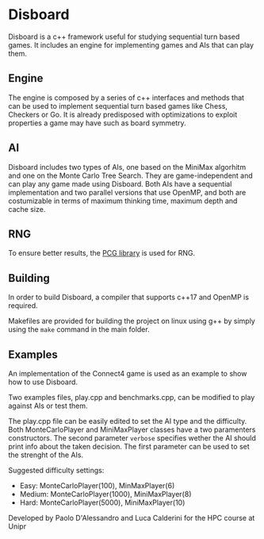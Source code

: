 # Disboard

Disboard is a c++ framework useful for studying sequential turn based games.
It includes an engine for implementing games and AIs that can play them.

## Engine
The engine is composed by a series of c++ interfaces and methods that can be used to implement sequential turn based games like Chess, Checkers or Go.
It is already predisposed with optimizations to exploit properties a game may have such as board symmetry.

## AI

Disboard includes two types of AIs, one based on the MiniMax algorhitm and one on the Monte Carlo Tree Search. They are game-independent and can play any game made using Disboard.
Both AIs have a sequential implementation and two parallel versions that use OpenMP, and both are costumizable in terms of maximum thinking time, maximum depth and cache size.

## RNG

To ensure better results, the [PCG library](https://github.com/imneme/pcg-cpp) is used for RNG.

## Building

In order to build Disboard, a compiler that supports c++17 and OpenMP is required.

Makefiles are provided for building the project on linux using g++ by simply using the `make` command in the main folder.


## Examples

An implementation of the Connect4 game is used as an example to show how to use Disboard.

Two examples files, play.cpp and benchmarks.cpp, can be modified to play against AIs or test them.

The play.cpp file can be easily edited to set the AI type and the difficulty. Both MonteCarloPlayer and MiniMaxPlayer classes have a two paramenters constructors. The second parameter `verbose` specifies wether the AI should print info about the taken decision. The first parameter can be used to set the strenght of the AIs.

Suggested difficulty settings:
 - Easy: MonteCarloPlayer(100), MinMaxPlayer(6)
 - Medium: MonteCarloPlayer(1000), MiniMaxPlayer(8)
 - Hard: MonteCarloPlayer(5000), MiniMaxPlayer(10)
 
Developed by Paolo D'Alessandro and Luca Calderini for the HPC course at Unipr
